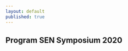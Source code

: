 ```yaml
---
layout: default
published: true
---
```


## Program SEN Symposium 2020

<!--
{: .table .table-striped}
|  09:30 | Admission and welcome
|  09:50 | Opening
|  10:00 | Wil van der Aalst (RWTH Aachen University) - *Process Mining: How to pick your automation battles?* <br> session chair: Jorge Perez 
|  10:40 | Coffee
|  11:10 | Vasilios Andrikopoulos (University of Groningen) - *Cost efficiency in software (re)architecting*  <br> session chair: Yanja Dajsuren
|  11:50 | Alexandra Silva (University College London) - *An algebraic framework to reason about concurrency* <br> session chair: Jorge Perez 
|  12:30 | VERSEN Announcements
|  12:45 | Lunch and posters
|  13:45 | Jan van Zoest (Royal Philips) - *Philips HealthSuite, architecting at scale for the health continuum*  <br> session chair: Yanja Dajsuren
|  14:25 | Veelasha Moonsamy (Radboud University) - *Software security for smart mobile devices* <br> session chair: Wouter Swierstra
|  15:05 | Coffee
|  15:35 | Lightning talks
|  16:20 | Dino Distefano (Facebook) - *Static Performance Analysis* <br> session chair: Wouter Swierstra
|  17:00 | Awards ceremony
|  17:15 | Drinks
|  18:00 | Closing


#### List of accepted lightning talks and posters

* Petra Heck and Luís Cruz. Software Engineering for Machine Learning Applications
* Roberto Verdecchia. Architectural Technical Debt: Taming the Beast
* Enrique Larios Vargas and Luís Cruz. Software Engineering and Mental Health
* Eleni Constantinou. Software ecosystem evolution: Past research and the road ahead
* Emitzá Guzmán. Analyzing User Feedback for Software Evolution
* Héctor Cadavid. A Software Engineering perspective on Systems of Systems architecting
* Ilias Gerostathopoulos. Architecture-Based Self-Adaptation: Open Challenges and Promising Directions
* Yaping Luo, Tanja Vos, Pekka Aho and Kevin van der Vlist. ITEA3 IVVES project: Industrial-grade verification and validation of evolving systems (In Finance)
* Bert de Brock. Where should I publish?
-->